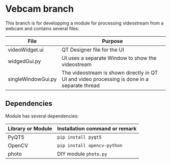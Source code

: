 # Vebcam branch

This branch is for developping a module for processing videostream from a webcam and contains several files:

| File | Purpose |
|---|---|
videoWidget.ui | QT Designer file for the UI
widgedGui.py | UI uses a separate Window to show the videostream
singleWindowGui.py | The videostream is shown directly in QT UI and video processing is done in a separate thread

## Dependencies

Module has several dependencies:

| Library or Module | Installation command or remark |
|---|---|
PyQT5 | `pip install pyqt5`
OpenCV | `pip install opencv-python`
photo | DIY module `photo.py`
